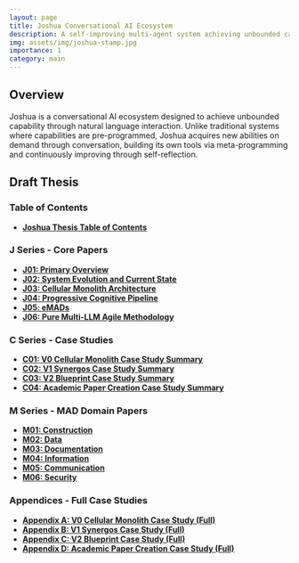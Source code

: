 ```yaml
---
layout: page
title: Joshua Conversational AI Ecosystem
description: A self-improving multi-agent system achieving unbounded capability through natural language interaction
img: assets/img/joshua-stamp.jpg
importance: 1
category: main
---
```


## Overview

Joshua is a conversational AI ecosystem designed to achieve unbounded capability through natural language interaction. Unlike traditional systems where capabilities are pre-programmed, Joshua acquires new abilities on demand through conversation, building its own tools via meta-programming and continuously improving through self-reflection.

## Draft Thesis

### Table of Contents
- **[Joshua Thesis Table of Contents](/rmdev-pro/assets/pdf/thesis/Joshua_Thesis_Table_of_Contents_v1.0.pdf)**

### J Series - Core Papers
- **[J01: Primary Overview](/rmdev-pro/assets/pdf/thesis/J01_Primary_Overview_v1.5_Draft.pdf)**
- **[J02: System Evolution and Current State](/rmdev-pro/assets/pdf/thesis/J02_System_Evolution_and_Current_State_v1.0_Draft.pdf)**
- **[J03: Cellular Monolith Architecture](/rmdev-pro/assets/pdf/thesis/J03_Cellular_Monolith_Architecture_v1.5_Draft.pdf)**
- **[J04: Progressive Cognitive Pipeline](/rmdev-pro/assets/pdf/thesis/J04_Progressive_Cognitive_Pipeline_v2.1_PROSE.pdf)**
- **[J05: eMADs](/rmdev-pro/assets/pdf/thesis/J05_eMADs_v1.1_Draft.pdf)**
- **[J06: Pure Multi-LLM Agile Methodology](/rmdev-pro/assets/pdf/thesis/J06_Pure_Multi-LLM_Agile_Methodology_v1.0_Draft.pdf)**

### C Series - Case Studies
- **[C01: V0 Cellular Monolith Case Study Summary](/rmdev-pro/assets/pdf/thesis/C01_V0_Cellular_Monolith_Case_Study_Summary_v1.0_Draft.pdf)**
- **[C02: V1 Synergos Case Study Summary](/rmdev-pro/assets/pdf/thesis/C02_V1_Synergos_Case_Study_Summary_v1.0_Draft.pdf)**
- **[C03: V2 Blueprint Case Study Summary](/rmdev-pro/assets/pdf/thesis/C03_V2_Blueprint_Case_Study_Summary_v1.0_Draft.pdf)**
- **[C04: Academic Paper Creation Case Study Summary](/rmdev-pro/assets/pdf/thesis/C04_Academic_Paper_Creation_Case_Study_Summary_v1.0_Draft.pdf)**

### M Series - MAD Domain Papers
- **[M01: Construction](/rmdev-pro/assets/pdf/thesis/M01_Construction_v1.3_Draft.pdf)**
- **[M02: Data](/rmdev-pro/assets/pdf/thesis/M02_Data_v1.3_Draft.pdf)**
- **[M03: Documentation](/rmdev-pro/assets/pdf/thesis/M03_Documentation_v1.3_Draft.pdf)**
- **[M04: Information](/rmdev-pro/assets/pdf/thesis/M04_Information_v1.3_Draft.pdf)**
- **[M05: Communication](/rmdev-pro/assets/pdf/thesis/M05_Communication_v1.3_Draft.pdf)**
- **[M06: Security](/rmdev-pro/assets/pdf/thesis/M06_Security_v1.3_Draft.pdf)**

### Appendices - Full Case Studies
- **[Appendix A: V0 Cellular Monolith Case Study (Full)](/rmdev-pro/assets/pdf/thesis/Appendix_A_V0_Cellular_Monolith_Case_Study_Full.pdf)**
- **[Appendix B: V1 Synergos Case Study (Full)](/rmdev-pro/assets/pdf/thesis/Appendix_B_V1_Synergos_Case_Study_Full.pdf)**
- **[Appendix C: V2 Blueprint Case Study (Full)](/rmdev-pro/assets/pdf/thesis/Appendix_C_V2_Blueprint_Case_Study_Full.pdf)**
- **[Appendix D: Academic Paper Creation Case Study (Full)](/rmdev-pro/assets/pdf/thesis/Appendix_D_Academic_Paper_Creation_Case_Study_Full.pdf)**
